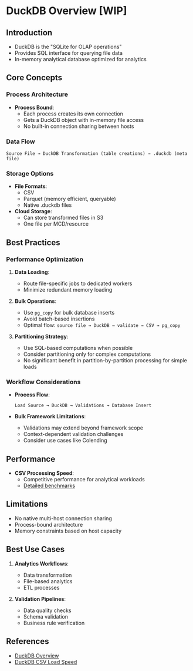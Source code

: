 # DuckDB Overview [WIP]

## Introduction
* DuckDB is the "SQLite for OLAP operations"
* Provides SQL interface for querying file data
* In-memory analytical database optimized for analytics

## Core Concepts

### Process Architecture
* **Process Bound**:
  * Each process creates its own connection
  * Gets a DuckDB object with in-memory file access
  * No built-in connection sharing between hosts

### Data Flow
```
Source File → DuckDB Transformation (table creations) → .duckdb (meta file)
```

### Storage Options
* **File Formats**:
  * CSV
  * Parquet (memory efficient, queryable)
  * Native .duckdb files
* **Cloud Storage**:
  * Can store transformed files in S3
  * One file per MCD/resource

## Best Practices

### Performance Optimization
1. **Data Loading**:
   * Route file-specific jobs to dedicated workers
   * Minimize redundant memory loading

2. **Bulk Operations**:
   * Use `pg_copy` for bulk database inserts
   * Avoid batch-based insertions
   * Optimal flow: `source file → DuckDB → validate → CSV → pg_copy`

3. **Partitioning Strategy**:
   * Use SQL-based computations when possible
   * Consider partitioning only for complex computations
   * No significant benefit in partition-by-partition processing for simple loads

### Workflow Considerations
* **Process Flow**:
  ```
  Load Source → DuckDB → Validations → Database Insert
  ```

* **Bulk Framework Limitations**:
  * Validations may extend beyond framework scope
  * Context-dependent validation challenges
  * Consider use cases like Colending

## Performance
* **CSV Processing Speed**:
  * Competitive performance for analytical workloads
  * [Detailed benchmarks](https://datapythonista.me/blog/how-fast-can-we-process-a-csv-file)

## Limitations
* No native multi-host connection sharing
* Process-bound architecture
* Memory constraints based on host capacity

## Best Use Cases
1. **Analytics Workflows**:
   * Data transformation
   * File-based analytics
   * ETL processes

2. **Validation Pipelines**:
   * Data quality checks
   * Schema validation
   * Business rule verification

## References
* [DuckDB Overview](https://duckdb.org/docs/)
* [DuckDB CSV Load Speed](https://datapythonista.me/blog/how-fast-can-we-process-a-csv-file)
